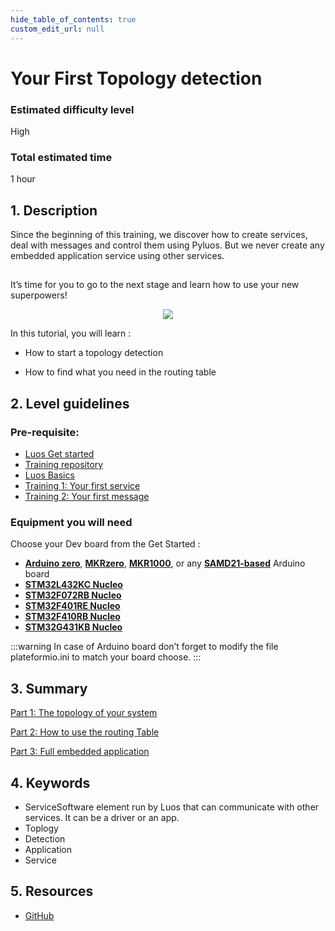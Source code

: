 ```yaml
---
hide_table_of_contents: true
custom_edit_url: null
---
```


# Your First Topology detection

### Estimated difficulty level

High

### Total estimated time

1 hour

## 1. Description

Since the beginning of this training, we discover how to create services, deal with messages and control them using Pyluos. But we never create any embedded application service using other services.

##

It’s time for you to go to the next stage and learn how to use your new superpowers!

<div align="center">
  <img src ="https://media.giphy.com/media/977YesTjNfQC7vQiph/giphy.gif" className="gif_tutorial"/>
</div>

In this tutorial, you will learn :

- How to start a topology detection

- How to find what you need in the routing table

## 2. Level guidelines

### Pre-requisite:

- [Luos Get started](/get-started/get-started)
- [Training repository](https://github.com/Luos-io/Training)
- [Luos Basics](/docs/luos-technology/basics/basics)
- [Training 1: Your first service](/tutorials/your-first-service/your-first-service)
- [Training 2: Your first message](/tutorials/your-first-message/your-first-message)

### Equipment you will need

Choose your Dev board from the Get Started :

- **[Arduino zero](https://www.arduino.cc/en/Main/ArduinoBoardZero&)**, **[MKRzero](https://store.arduino.cc/products/arduino-mkr-zero-i2s-bus-sd-for-sound-music-digital-audio-data)**, **[MKR1000](https://store.arduino.cc/collections/boards/products/arduino-mkr1000-wifi)**, or any **[SAMD21-based](https://en.wikipedia.org/wiki/List_of_Arduino_boards_and_compatible_systems)** Arduino board
- **[STM32L432KC Nucleo](https://www.st.com/en/evaluation-tools/nucleo-l432kc.html)**
- **[STM32F072RB Nucleo](https://www.st.com/en/evaluation-tools/nucleo-f072rb.html)**
- **[STM32F401RE Nucleo](https://www.st.com/en/evaluation-tools/nucleo-f401re.html)**
- **[STM32F410RB Nucleo](https://www.st.com/en/evaluation-tools/nucleo-f410rb.html)**
- **[STM32G431KB Nucleo](https://www.st.com/en/evaluation-tools/nucleo-g431kb.html)**

:::warning
In case of Arduino board don’t forget to modify the file plateformio.ini to match your board choose.
:::

## 3. Summary

[Part 1: The topology of your system](/tutorials/your-first-detection/topology)

[Part 2: How to use the routing Table](/tutorials/your-first-detection/routing-table)

[Part 3: Full embedded application](/tutorials/your-first-detection/embedded-app)

## 4. Keywords

- <span className="cust_tooltip">Service<span className="cust_tooltiptext">Software element run by Luos that can communicate with other services. It can be a driver or an app.</span></span>
- Toplogy
- Detection
- Application
- Service

## 5. Resources

- [GitHub](https://github.com/Luos-io/)
